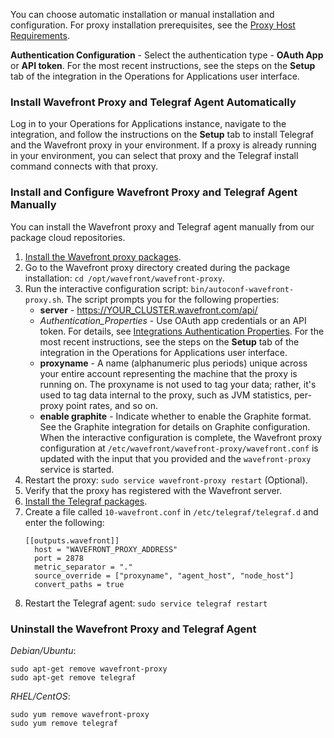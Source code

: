 

You can choose automatic installation or manual installation and configuration. For proxy installation prerequisites, see the [Proxy Host Requirements](https://docs.wavefront.com/proxies_installing.html#proxy-host-requirements).

**Authentication Configuration** - Select the authentication type - **OAuth App** or **API token**. For the most recent instructions, see the steps on the **Setup** tab of the integration in the Operations for Applications user interface.

### Install Wavefront Proxy and Telegraf Agent Automatically

Log in to your Operations for Applications instance, navigate to the integration, and follow the instructions on the **Setup** tab to install Telegraf and the Wavefront proxy in your environment. If a proxy is already running in your environment, you can select that proxy and the Telegraf install command connects with that proxy.

### Install and Configure Wavefront Proxy and Telegraf Agent Manually

You can install the Wavefront proxy and Telegraf agent manually from our package cloud repositories.

1. [Install the Wavefront proxy packages](https://packagecloud.io/wavefront/proxy/install).
1. Go to the Wavefront proxy directory created during the package installation: `cd /opt/wavefront/wavefront-proxy`.
1. Run the interactive configuration script: `bin/autoconf-wavefront-proxy.sh`. The script prompts you for the following properties:
   - **server** - https://YOUR_CLUSTER.wavefront.com/api/
   - *Authentication_Properties* - Use OAuth app credentials or an API token. For details, see [Integrations Authentication Properties](https://docs.wavefront.com/authentication_properties.html). For the most recent instructions, see the steps on the **Setup** tab of the integration in the Operations for Applications user interface.
   - **proxyname** - A name (alphanumeric plus periods) unique across your entire account representing the machine that the proxy is running on. The proxyname is not used to tag your data; rather, it's used to tag data internal to the proxy, such as JVM statistics, per-proxy point rates, and so on.
   - **enable graphite** - Indicate whether to enable the Graphite format. See the Graphite integration for details on Graphite configuration.
  When the interactive configuration is complete, the Wavefront proxy configuration at `/etc/wavefront/wavefront-proxy/wavefront.conf` is updated with the input that you provided and the `wavefront-proxy` service is started.
1. Restart the proxy: `sudo service wavefront-proxy restart` (Optional).
1. Verify that the proxy has registered with the Wavefront server.
1. [Install the Telegraf packages](https://packagecloud.io/wavefront/telegraf/install).
1. Create a file called `10-wavefront.conf` in `/etc/telegraf/telegraf.d` and enter the following:
   ```
   [[outputs.wavefront]]
     host = "WAVEFRONT_PROXY_ADDRESS"
     port = 2878
     metric_separator = "."
     source_override = ["proxyname", "agent_host", "node_host"]
     convert_paths = true
   ```
1. Restart the Telegraf agent: `sudo service telegraf restart`

### Uninstall the Wavefront Proxy and Telegraf Agent

*Debian/Ubuntu*:

```
sudo apt-get remove wavefront-proxy
sudo apt-get remove telegraf
```

*RHEL/CentOS*:
```
sudo yum remove wavefront-proxy
sudo yum remove telegraf
```
